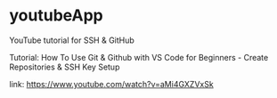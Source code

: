 # youtubeApp
YouTube tutorial for SSH &amp; GitHub

Tutorial: 
How To Use Git & Github with VS Code for Beginners - Create Repositories & SSH Key Setup

link: https://www.youtube.com/watch?v=aMi4GXZVxSk


